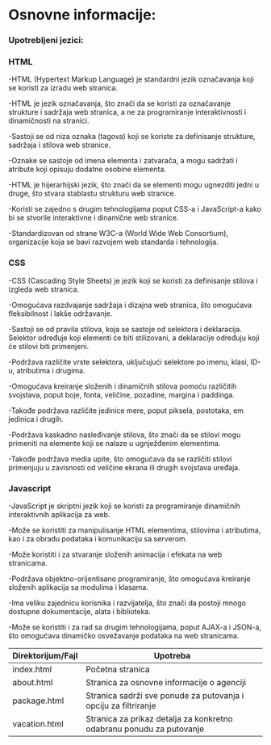 # Osnovne informacije:

### Upotrebljeni jezici:

### HTML
-HTML (Hypertext Markup Language) je standardni jezik označavanja koji se koristi za izradu web stranica.

-HTML je jezik označavanja, što znači da se koristi za označavanje strukture i sadržaja web stranica, a ne za programiranje interaktivnosti i dinamičnosti na stranici.

-Sastoji se od niza oznaka (tagova) koji se koriste za definisanje strukture, sadržaja i stilova web stranice.

-Oznake se sastoje od imena elementa i zatvarača, a mogu sadržati i atribute koji opisuju dodatne osobine elementa.

-HTML je hijerarhijski jezik, što znači da se elementi mogu ugnezditi jedni u druge, što stvara stablastu strukturu web stranice.

-Koristi se zajedno s drugim tehnologijama poput CSS-a i JavaScript-a kako bi se stvorile interaktivne i dinamične web stranice.

-Standardizovan od strane W3C-a (World Wide Web Consortium), organizacije koja se bavi razvojem web standarda i tehnologija.

### CSS
-CSS (Cascading Style Sheets) je jezik koji se koristi za definisanje stilova i izgleda web stranica.

-Omogućava razdvajanje sadržaja i dizajna web stranica, što omogućava fleksibilnost i lakše održavanje.

-Sastoji se od pravila stilova, koja se sastoje od selektora i deklaracija. Selektor određuje koji elementi će biti stilizovani, a deklaracije određuju koji će stilovi biti primenjeni.

-Podržava različite vrste selektora, uključujući selektore po imenu, klasi, ID-u, atributima i drugima.

-Omogućava kreiranje složenih i dinamičnih stilova pomoću različitih svojstava, poput boje, fonta, veličine, pozadine, margina i paddinga.

-Takođe podržava različite jedinice mere, poput piksela, postotaka, em jedinica i drugih.

-Podržava kaskadno nasleđivanje stilova, što znači da se stilovi mogu primeniti na elemente koji se nalaze u ugnježđenim elementima.

-Takođe podržava media upite, što omogućava da se različiti stilovi primenjuju u zavisnosti od veličine ekrana ili drugih svojstava uređaja.

### Javascript
-JavaScript je skriptni jezik koji se koristi za programiranje dinamičnih interaktivnih aplikacija za web.

-Može se koristiti za manipulisanje HTML elementima, stilovima i atributima, kao i za obradu podataka i komunikaciju sa serverom.

-Može koristiti i za stvaranje složenih animacija i efekata na web stranicama.

-Podržava objektno-orijentisano programiranje, što omogućava kreiranje složenih aplikacija sa modulima i klasama.

-Ima veliku zajednicu korisnika i razvijatelja, što znači da postoji mnogo dostupne dokumentacije, alata i biblioteka.

-Može se koristiti i za rad sa drugim tehnologijama, poput AJAX-a i JSON-a, što omogućava dinamičko osvežavanje podataka na web stranicama.

| Direktorijum/Fajl                                                  | Upotreba                                                                                                                                                                                                                                                                                                                              |
|--------------------------------------------------------------------|---------------------------------------------------------------------------------------------------------------------------------------------------------------------------------------------------------------------------------------------------------------------------------------------------------------------------------------|
| index.html                                                      | Početna stranica
| about.html                                                      | Stranica za osnovne informacije o agenciji 
| package.html                                                      | Stranica sadrži sve ponude za putovanja i opciju za filtriranje
| vacation.html                                                      | Stranica za prikaz detalja za konkretno odabranu ponudu za putovanje 
